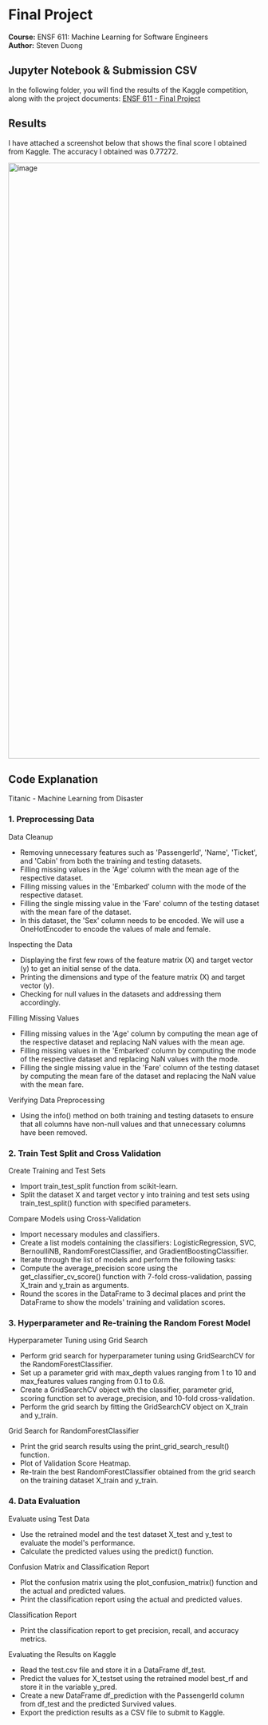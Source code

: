 # Final Project

**Course:** ENSF 611: Machine Learning for Software Engineers  
**Author:** Steven Duong

## Jupyter Notebook & Submission CSV
In the following folder, you will find the results of the Kaggle competition, along with the project documents: [ENSF 611 - Final Project](https://github.com/StevenD24/ENSF-611-Final-Project/tree/main/ENSF%20611%20-%20Final%20Project)

## Results

I have attached a screenshot below that shows the final score I obtained from Kaggle. The accuracy I obtained was 0.77272.

<img width="1191" alt="image" src="https://user-images.githubusercontent.com/105379503/227672116-16b1968f-08ee-4a96-a436-c380d6cf6cf1.png">

## Code Explanation

Titanic - Machine Learning from Disaster

### 1. Preprocessing Data

Data Cleanup
- Removing unnecessary features such as 'PassengerId', 'Name', 'Ticket', and 'Cabin' from both the training and testing datasets.
- Filling missing values in the 'Age' column with the mean age of the respective dataset.
- Filling missing values in the 'Embarked' column with the mode of the respective dataset.
- Filling the single missing value in the 'Fare' column of the testing dataset with the mean fare of the dataset.
- In this dataset, the 'Sex' column needs to be encoded. We will use a OneHotEncoder to encode the values of male and female.
  
Inspecting the Data
- Displaying the first few rows of the feature matrix (X) and target vector (y) to get an initial sense of the data.
- Printing the dimensions and type of the feature matrix (X) and target vector (y).
- Checking for null values in the datasets and addressing them accordingly.
  
Filling Missing Values
- Filling missing values in the 'Age' column by computing the mean age of the respective dataset and replacing NaN values with the mean age.
- Filling missing values in the 'Embarked' column by computing the mode of the respective dataset and replacing NaN values with the mode.
- Filling the single missing value in the 'Fare' column of the testing dataset by computing the mean fare of the dataset and replacing the NaN value with the mean fare.

Verifying Data Preprocessing
- Using the info() method on both training and testing datasets to ensure that all columns have non-null values and that unnecessary columns have been removed.

### 2. Train Test Split and Cross Validation

Create Training and Test Sets
- Import train_test_split function from scikit-learn.
- Split the dataset X and target vector y into training and test sets using train_test_split() function with specified parameters.
  
Compare Models using Cross-Validation
- Import necessary modules and classifiers.
- Create a list models containing the classifiers: LogisticRegression, SVC, BernoulliNB, RandomForestClassifier, and GradientBoostingClassifier.
- Iterate through the list of models and perform the following tasks:
- Compute the average_precision score using the get_classifier_cv_score() function with 7-fold cross-validation, passing X_train and y_train as arguments.
- Round the scores in the DataFrame to 3 decimal places and print the DataFrame to show the models' training and validation scores.

### 3. Hyperparameter and Re-training the Random Forest Model

Hyperparameter Tuning using Grid Search

- Perform grid search for hyperparameter tuning using GridSearchCV for the RandomForestClassifier.
- Set up a parameter grid with max_depth values ranging from 1 to 10 and max_features values ranging from 0.1 to 0.6.
- Create a GridSearchCV object with the classifier, parameter grid, scoring function set to average_precision, and 10-fold cross-validation.
- Perform the grid search by fitting the GridSearchCV object on X_train and y_train.
  
Grid Search for RandomForestClassifier
- Print the grid search results using the print_grid_search_result() function.
- Plot of Validation Score Heatmap.
- Re-train the best RandomForestClassifier obtained from the grid search on the training dataset X_train and y_train.

### 4. Data Evaluation

Evaluate using Test Data
- Use the retrained model and the test dataset X_test and y_test to evaluate the model's performance.
- Calculate the predicted values using the predict() function.
  
Confusion Matrix and Classification Report
- Plot the confusion matrix using the plot_confusion_matrix() function and the actual and predicted values.
- Print the classification report using the actual and predicted values.
  
Classification Report
- Print the classification report to get precision, recall, and accuracy metrics.
  
Evaluating the Results on Kaggle
- Read the test.csv file and store it in a DataFrame df_test.
- Predict the values for X_testset using the retrained model best_rf and store it in the variable y_pred.
- Create a new DataFrame df_prediction with the PassengerId column from df_test and the predicted Survived values.
- Export the prediction results as a CSV file to submit to Kaggle.

